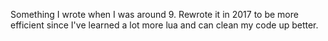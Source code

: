 Something I wrote when I was around 9.
Rewrote it in 2017 to be more efficient since I've learned a lot more lua and can clean my code up better.
